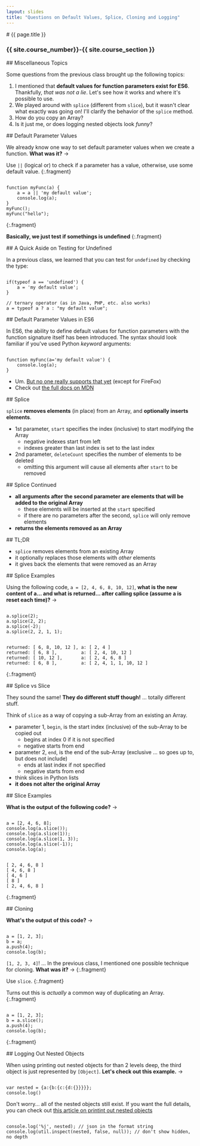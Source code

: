 ```yaml
---
layout: slides
title: "Questions on Default Values, Splice, Cloning and Logging"
---
```


<section markdown="block" class="intro-slide">
# {{ page.title }}

### {{ site.course_number}}-{{ site.course_section }}

<p><small></small></p>
</section>

<section markdown="block">
## Miscellaneous Topics

Some questions from the previous class brought up the following topics:

1. I mentioned that __default values for function parameters exist for ES6__. Thankfully, _that was not a lie_. Let's see how it works and where it's possible to use.
2. We played around with <code>splice</code> (different from <code>slice</code>), but it wasn't clear what exactly was going on! I'll clarify the behavior of the <code>splice</code> method.
3. How do you copy an Array?
4. Is it just me, or does logging nested objects look _funny_?
</section>

<section markdown="block">
## Default Parameter Values

We already know one way to set default parameter values when we create a function. __What was it?__ &rarr;

Use <code>||</code> (logical or) to check if a parameter has a value, otherwise, use some default value.
{:.fragment}

<pre><code data-trim contenteditable>
function myFunc(a) {
	a = a || 'my default value';
	console.log(a);
}
myFunc();
myFunc("hello");
</code></pre>
{:.fragment}

__Basically, we just test if somethings is undefined__
{:.fragment}

</section>


<section markdown="block">
## A Quick Aside on Testing for Undefined

In a previous class, we learned that you can test for <code>undefined</code> by checking the type:

<pre><code data-trim contenteditable>
if(typeof a == 'undefined') {
	a = 'my default value';
}

// ternary operator (as in Java, PHP, etc. also works)
a = typeof a ? a : "my default value";
</code></pre>

</section>

<section markdown="block">
## Default Parameter Values in ES6

In ES6, the ability to define default values for function parameters with the function signature itself has been introduced. The syntax should look familiar if you've used Python _keyword_ arguments:

<pre><code data-trim contenteditable>
function myFunc(a='my default value') {
	console.log(a);
}
</code></pre>

* Um. [But no one really supports that yet](https://kangax.github.io/compat-table/es6/) (except for FireFox)
* Check out [the full docs on MDN](https://developer.mozilla.org/en-US/docs/Web/JavaScript/Reference/Functions/Default_parameters)
</section>

<section markdown="block">
## Splice

<code>splice</code> __removes elements__ (in place) from an Array, and __optionally inserts elements__.

* 1st parameter, <code>start</code> specifies the index (inclusive) to start modifying the Array 
	* negative indexes start from left
	* indexes greater than last index is set to the last index
* 2nd parameter, <code>deleteCount</code> specifies the number of elements to be deleted
	* omitting this argument will cause all elements after <code>start</code> to be removed
</section>

<section markdown="block">
## Splice Continued

* __all arguments after the second parameter are elements that will be added to the original Array__
	* these elements will be inserted at the <code>start</code> specified
	* if there are no parameters after the second, <code>splice</code> will only remove elements
* __returns the elements removed as an Array__
</section>

<section markdown="block">
## TL;DR

* <code>splice</code> removes elements from an existing Array
* it optionally replaces those elements with _other_ elements
* it gives back the elements that were removed as an Array

</section>
<section markdown="block">
## Splice Examples

Using the following code, <code>a = [2, 4, 6, 8, 10, 12]</code>,  __what is the new content of a... and what is returned... after calling splice (assume a is reset each time)?__ &rarr;

<pre><code data-trim contenteditable>
a.splice(2);
a.splice(2, 2);
a.splice(-2);
a.splice(2, 2, 1, 1);
</code></pre>

<pre><code data-trim contenteditable>
returned: [ 6, 8, 10, 12 ], a: [ 2, 4 ]
returned: [ 6, 8 ],         a: [ 2, 4, 10, 12 ]
returned: [ 10, 12 ],       a: [ 2, 4, 6, 8 ]
returned: [ 6, 8 ],         a: [ 2, 4, 1, 1, 10, 12 ]
</code></pre>
{:.fragment}

</section>

<section markdown="block">
## Splice vs Slice

They sound the same! __They do different stuff though!__ ... totally different stuff.

Think of <code>slice</code> as a way of copying a sub-Array from an existing an Array.

* parameter 1, <code>begin</code>, is the start index (inclusive) of the sub-Array to be copied out
	* begins at index 0 if it is not specified
	* negative starts from end
* parameter 2, <code>end</code>, is the end of the sub-Array (exclusive ... so goes up to, but does not include)
	* ends at last index if not specified
	* negative starts from end
* think slices in Python lists
* __it does not alter the original Array__

</section>

<section markdown="block">
## Slice Examples

__What is the output of the following code?__ &rarr;

<pre><code data-trim contenteditable>
a = [2, 4, 6, 8];
console.log(a.slice());
console.log(a.slice(1));
console.log(a.slice(1, 3));
console.log(a.slice(-1));
console.log(a);
</code></pre>

<pre><code data-trim contenteditable>
[ 2, 4, 6, 8 ]
[ 4, 6, 8 ]
[ 4, 6 ]
[ 8 ]
[ 2, 4, 6, 8 ]
</code></pre>
{:.fragment}

</section>

<section markdown="block">
## Cloning

__What's the output of this code?__ &rarr;

<pre><code data-trim contenteditable>
a = [1, 2, 3];
b = a;
a.push(4);
console.log(b);
</code></pre>

<code>[1, 2, 3, 4]</code>! ... In the previous class, I mentioned one possible technique for cloning. __What was it?__ &rarr;
{:.fragment}

Use <code>slice</code>.
{:.fragment}

Turns out this is _actually_ a common way of duplicating an Array.
{:.fragment}

<pre><code data-trim contenteditable>
a = [1, 2, 3];
b = a.slice();
a.push(4);
console.log(b);
</code></pre>
{:.fragment}
</section>

<section markdown="block">
## Logging Out Nested Objects

When using printing out nested objects for than 2 levels deep, the third object is just represented by <code>[Object]</code>. __Let's check out this example.__ &rarr;

<pre><code data-trim contenteditable>
var nested = {a:{b:{c:{d:{}}}}};
console.log()
</code></pre>

Don't worry... all of the nested objects still exist. If you want the full details, you can check out [this article on printint out nested objects](http://www.2ality.com/2011/10/node-print-json.html)

<pre><code data-trim contenteditable>
console.log('%j', nested); // json in the format string
console.log(util.inspect(nested, false, null)); // don't show hidden, no depth
</code></pre>

</section>
